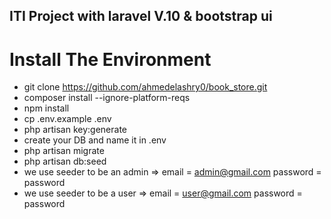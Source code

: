 ## ITI Project with laravel V.10 & bootstrap ui 


# Install The Environment
- git clone https://github.com/ahmedelashry0/book_store.git
- composer install --ignore-platform-reqs
- npm install
- cp .env.example .env
- php artisan key:generate
- create your DB and name it in .env
- php artisan migrate
- php artisan db:seed
- we use seeder to be an admin => email = admin@gmail.com password = password 
- we use seeder to be a user => email = user@gmail.com password = password 
